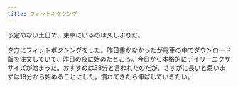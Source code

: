 ```yaml
---
title: フィットボクシング
---
```


予定のない土日で、東京にいるのは久しぶりだ。

夕方にフィットボクシングをした。昨日書かなかったが電車の中でダウンロード版を注文していて、昨日の夜に始めたところ。今日から本格的にデイリーエクササイズが始まった。おすすめは38分と言われたのだが、さすがに長いと思いまずは18分から始めることにした。慣れてきたら伸ばしていきたい。
